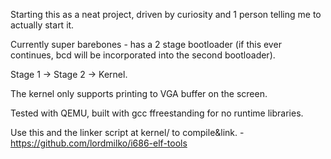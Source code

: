 Starting this as a neat project, driven by curiosity and 1 person telling me to actually start it.

Currently super barebones - has a 2 stage bootloader (if this ever continues, bcd will be incorporated into the second bootloader).

Stage 1 -> Stage 2 -> Kernel.

The kernel only supports printing to VGA buffer on the screen.

Tested with QEMU, built with gcc ffreestanding for no runtime libraries.

Use this and the linker script at kernel/ to compile&link. - https://github.com/lordmilko/i686-elf-tools
